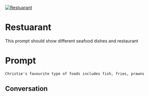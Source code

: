 
[![Restuarant](https://flow-prompt-covers.s3.us-west-1.amazonaws.com/icon/Abstract/i10.png)]()
# Restuarant 
This prompt should show different seafood  dishes and restaurant

# Prompt

```
Christie's favourite type of foods includes fish, fries, prawns
```

## Conversation




